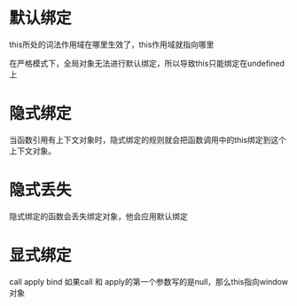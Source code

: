 # 默认绑定
this所处的词法作用域在哪里生效了，this作用域就指向哪里

在严格模式下，全局对象无法进行默认绑定，所以导致this只能绑定在undefined上

# 隐式绑定
当函数引用有上下文对象时，隐式绑定的规则就会把函数调用中的this绑定到这个上下文对象。

# 隐式丢失
隐式绑定的函数会丢失绑定对象，他会应用默认绑定

# 显式绑定
call apply bind
如果call 和 apply的第一个参数写的是null，那么this指向window对象
